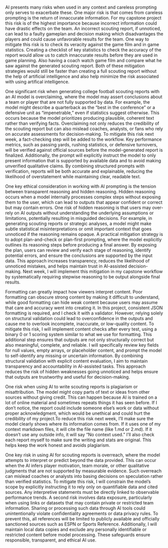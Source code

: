 AI presents many risks when used in any context and careless prompting only serves to exacerbate these. One major risk is that comes from careless prompting is the return of innaccurate information. For my capstone project this risk is of the highest importance because incorrect information could have drastic effects on the team. An incorrect scouting report, if unnoticed, can lead to a faulty gameplan and decision making which disadvantages the players and could cause unfavorable results for the team. One way to mitigate this risk is to check its veracity against the game film and in game statistics. Creating a checklist of key statistics to check the accuracy of the report would allow us to catch innaccurate results before they are used in game planning. Also having a coach watch game film and compare what he saw against the generated scouting report. Both of these mitigation strategies would still be faster than creating a full scouting report without the help of artificial intelligence and also help minimize the risk associated with using artifical intelligence.

One significant risk when generating college football scouting reports with an AI model is overclaiming, where the model may assert conclusions about a team or player that are not fully supported by data. For example, the model might describe a quarterback as the “best in the conference” or a defensive unit as “impenetrable,” even if statistics suggest otherwise. This occurs because the model prioritizes producing plausible, coherent text rather than verifying facts. Overclaiming not only reduces the credibility of the scouting report but can also mislead coaches, analysts, or fans who rely on accurate assessments for decision-making. To mitigate this risk next week, a fact-checking step will be added to the workflow. Key performance metrics, such as passing yards, rushing statistics, or defensive turnovers, will be verified against official sources before the model-generated report is finalized. Additionally, the prompt will explicitly instruct the model to only present information that is supported by available data and to avoid making unverified qualitative claims. By combining structured prompts with verification, reports will be both accurate and explainable, reducing the likelihood of overstatement while maintaining clear, readable text.


One key ethical consideration in working with AI prompting is the tension between transparent reasoning and hidden reasoning. Hidden reasoning occurs when a model internally processes complex steps without exposing them to the user, which can lead to outputs that appear confident or correct but may contain errors. One risk of hidden reasoning is that users may over-rely on AI outputs without understanding the underlying assumptions or limitations, potentially resulting in misguided decisions. For example, in generating scouting reports or strategic analyses, a model might make subtle statistical misinterpretations or omit important context that goes unnoticed if the reasoning remains opaque. A practical mitigation strategy is to adopt plan-and-check or plan-first prompting, where the model explicitly outlines its reasoning steps before producing a final answer. By exposing the plan, users can review and verify each stage of reasoning, identify potential errors, and ensure the conclusions are supported by the input data. This approach increases transparency, reduces the likelihood of unnoticed mistakes, and helps maintain trust in AI-assisted decision-making. Next week, I will implement this mitigation in my capstone workflow by systematically requiring stepwise reasoning to be output alongside final results.

Formatting can greatly impact how viewers interpret content. Poor formatting can obscure strong content by making it difficult to understand, while good formatting can hide weak content because users may assume that care and accuracy went into creating it. In this project, consistent JSON formatting is required, and I check it with a validator. However, relying solely on structural validation could lead to overconfidence in the outputs and cause me to overlook incomplete, inaccurate, or low-quality content. To mitigate this risk, I will implement content checks after every test, using a binary 0 or 1 scoring system similar to what we use for formatting. This additional step ensures that outputs are not only structurally correct but also meaningful, complete, and reliable. I will specifically review key fields for null values, empty arrays, or placeholder content, and prompt the model to self-identify any missing or uncertain information. By combining structural validation with explicit content evaluation, I aim to maintain transparency and accountability in AI-assisted tasks. This approach reduces the risk of hidden weaknesses going unnoticed and helps ensure that outputs are trustworthy and useful for decision-making.

One risk when using AI to write scouting reports is plagiarism or misattribution. The model might copy parts of text or ideas from other sources without giving credit. This can happen because AI is trained on a lot of online material and sometimes repeats things it has seen before. If I don’t notice, the report could include someone else’s work or data without proper acknowledgment, which would be unethical and could hurt the credibility of my project.To reduce this risk next week, I’ll make sure the model clearly shows where its information comes from. If it uses one of my context markdown files, it will cite the file name (like 1.md or 2.md). If it doesn’t use any outside info, it will say “No context used.” I’ll also check each report myself to make sure the writing and stats are original. This helps keep the work honest and avoids plagiarism.

One key risk in using AI for scouting reports is overreach, where the model attempts to interpret or predict beyond the data provided. This can occur when the AI infers player motivation, team morale, or other qualitative judgments that are not supported by measurable evidence. Such overreach can mislead coaches or analysts into basing decisions on speculation rather than verified statistics. To mitigate this risk, I will constrain the model’s scope by explicitly instructing it to rely only on quantifiable data and cited sources. Any interpretive statements must be directly linked to observable performance trends. A second risk involves data exposure, particularly when using links or datasets that may contain private or restricted team information. Sharing or processing such data through AI tools could unintentionally violate confidentiality agreements or data privacy rules. To prevent this, all references will be limited to publicly available and officially sanctioned sources such as ESPN or Sports Reference. Additionally, I will maintain local data copies and exclude any personally identifiable or restricted content before model processing. These safeguards ensure responsible, transparent, and ethical AI use.
